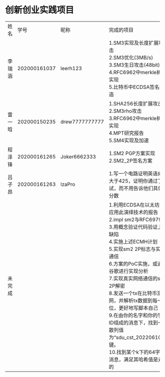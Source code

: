 # 创新创业实践项目
<table>
  <tr>
    <td>姓名</td>
    <td>学号</td>
    <td>昵称</td>
    <td>完成的项目</td>
  </tr>
  <tr>
    <td>李瑞涵</td>
    <td>202000161037</td>
    <td>leerh123</td>
    <td>
        1.SM3实现及长度扩展攻击<br>
        2.SM3优化(3MB/s)<br>
        3.SM3生日攻击(48bit)<br>
        4.RFC6962中merkle树的实现<br>
        5.比特币中ECDSA签名伪造<br>
      </td>
    <tr>
    <td>雷一晗</td>
    <td>202000150235</td>
    <td>drew7777777777</td>
    <td>
        1.SHA256长度扩展攻击<br>
        2.SM3rho攻击<br>
        3.RFC6962中merkle树的实现<br>
        4.MPT研究报告<br>
        5.SM4实现及加速
      </td>
  </tr>
  <tr>
    <td>程泽锋</td>
    <td>202000161265</td>
    <td>Joker6662333</td>
    <td>
        1.SM2 PGP方案实现<br>
        2.SM2_2P签名方案<br>

    
  </tr>
   <tr>
    <td>吕子昂</td>
    <td>202000161263</td>
    <td>lzaPro</td>
    <td>
        1.写一个电路证明英语成绩大于425，证明你通过了考试，而不用告诉他们具体的分数<br>

  </tr>

   <tr>
    <td>未完成</td>
    <td> </td>
    <td> </td>
    <td>
        1.利用ECDSA在以太坊中应用此演绎技术的报告<br>
        2.impl sm2与RFC6979<br>
        3.用概念验证代码验证上述缺陷<br>
        4.实施上述ECMH计划<br>
        5.实现sm2 2P标志与实网通信<br>
        6.方案的PoC实施，或通过谷歌进行实现分析<br>
        7.实现真实网络通信的sm2 2P解密<br>
        8.发送一个tx在比特币测试网，并解析tx数据到每一位，更好地写脚本自己<br>
        9.在由你的名字和你的学生ID组成的消息下，找到一个散列值为“sdu_cst_20220610”的键。<br>
        10.找到某个k下的64字节消息，满足其哈希值是对称的



  </tr>
</table>
